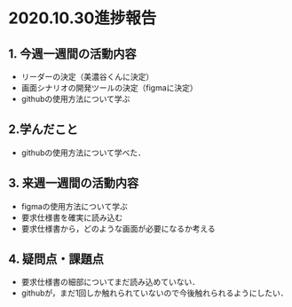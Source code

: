 # 2020.10.30進捗報告
## 1. 今週一週間の活動内容
- リーダーの決定（美濃谷くんに決定）
- 画面シナリオの開発ツールの決定（figmaに決定）
- githubの使用方法について学ぶ
## 2.学んだこと
- githubの使用方法について学べた．
## 3. 来週一週間の活動内容
- figmaの使用方法について学ぶ
- 要求仕様書を確実に読み込む
- 要求仕様書から，どのような画面が必要になるか考える
## 4. 疑問点・課題点
- 要求仕様書の細部についてまだ読み込めていない．
- githubが，まだ1回しか触れられていないので今後触れられるようにしたい．